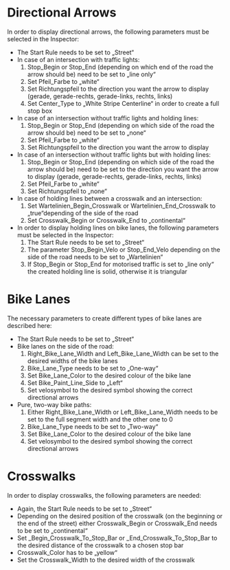 # Directional Arrows
In order to display directional arrows, the following parameters must be selected in the
Inspector:
- The Start Rule needs to be set to „Street“
- In case of an intersection with traffic lights:
   1. Stop_Begin or Stop_End (depending on which end of the road the arrow
  should be) need to be set to „line only“
  2. Set Pfeil_Farbe to „white“
  3. Set Richtungspfeil to the direction you want the arrow to display (gerade,
  gerade-rechts, gerade-links, rechts, links)
  4. Set Center_Type to „White Stripe Centerline“ in order to create a full stop box
- In case of an intersection without traffic lights and holding lines:
  1. Stop_Begin or Stop_End (depending on which side of the road the arrow
  should be) need to be set to „none“
  2. Set Pfeil_Farbe to „white“
  3. Set Richtungspfeil to the direction you want the arrow to display
- In case of an intersection without traffic lights but with holding lines:
  1. Stop_Begin or Stop_End (depending on which side of the road the arrow
  should be) need to be set to the direction you want the arrow to display (gerade,
  gerade-rechts, gerade-links, rechts, links)
  2. Set Pfeil_Farbe to „white“
  3. Set Richtungspfeil to „none“
- In case of holding lines between a crosswalk and an intersection:
  1. Set Wartelinien_Begin_Crosswalk or Wartelinien_End_Crosswalk to „true“depending
  of the side of the road
  2. Set Crosswalk_Begin or Crosswalk_End to „continental“
- In order to display holding lines on bike lanes, the following parameters must be selected
in the Inspector:
   1. The Start Rule needs to be set to „Street“
   2. The parameter Stop_Begin_Velo or Stop_End_Velo depending on the side of the
   road needs to be set to „Wartelinien“
   3. If Stop_Begin or Stop_End for motorised traffic is set to „line only“ the created
   holding line is solid, otherwise it is triangular

# Bike Lanes
The necessary parameters to create different types of bike lanes are described here:
- The Start Rule needs to be set to „Street“
- Bike lanes on the side of the road:
  1. Right_Bike_Lane_Width and Left_Bike_Lane_Width can be set to the
   desired widths of the bike lanes
   2. Bike_Lane_Type needs to be set to „One-way“
   3. Set Bike_Lane_Color to the desired colour of the bike lane
   4. Set Bike_Paint_Line_Side to „Left“
   5. Set velosymbol to the desired symbol showing the correct directional arrows
- Pure, two-way bike paths:
   1. Either Right_Bike_Lane_Width or Left_Bike_Lane_Width needs to be set
   to the full segment width and the other one to 0
   2. Bike_Lane_Type needs to be set to „Two-way“
   3. Set Bike_Lane_Color to the desired colour of the bike lane
   4. Set velosymbol to the desired symbol showing the correct directional arrows

# Crosswalks
In order to display crosswalks, the following parameters are needed:
- Again, the Start Rule needs to be set to „Street“
- Depending on the desired position of the crosswalk (on the beginning or the end of the
street) either Crosswalk_Begin or Crosswalk_End needs to be set to „continental“
- Set _Begin_Crosswalk_To_Stop_Bar or _End_Crosswalk_To_Stop_Bar to the
desired distance of the crosswalk to a chosen stop bar
- Crosswalk_Color has to be „yellow“
- Set the Crosswalk_Width to the desired width of the crosswalk

